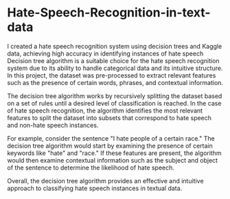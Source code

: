 # Hate-Speech-Recognition-in-text-data
I created a hate speech recognition system using decision trees and Kaggle data, achieving high accuracy in identifying instances of hate speech
Decision tree algorithm is a suitable choice for the hate speech recognition system due to its ability to handle categorical data and its intuitive structure. In this project, the dataset was pre-processed to extract relevant features such as the presence of certain words, phrases, and contextual information.

The decision tree algorithm works by recursively splitting the dataset based on a set of rules until a desired level of classification is reached. In the case of hate speech recognition, the algorithm identifies the most relevant features to split the dataset into subsets that correspond to hate speech and non-hate speech instances.

For example, consider the sentence "I hate people of a certain race." The decision tree algorithm would start by examining the presence of certain keywords like "hate" and "race." If these features are present, the algorithm would then examine contextual information such as the subject and object of the sentence to determine the likelihood of hate speech.

Overall, the decision tree algorithm provides an effective and intuitive approach to classifying hate speech instances in textual data.







